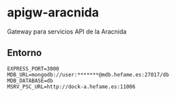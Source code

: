 # apigw-aracnida
Gateway para servicios API de la Aracnida


## Entorno
```
EXPRESS_PORT=3000
MDB_URL=mongodb://user:*******@mdb.hefame.es:27017/db
MDB_DATABASE=db
MSRV_PSC_URL=http://dock-a.hefame.es:11006
```